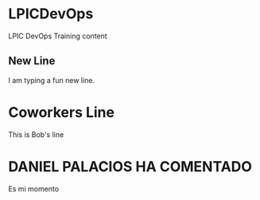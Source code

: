 # LPICDevOps
LPIC DevOps Training content
## New Line
I am typing a fun new line.
# Coworkers Line
This is Bob's line
# DANIEL PALACIOS HA COMENTADO
Es mi momento